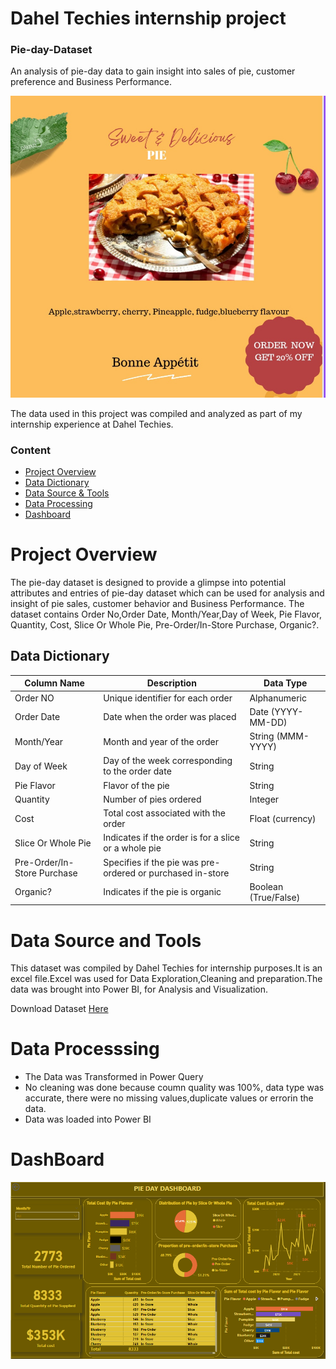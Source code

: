 # Dahel Techies internship project 

### Pie-day-Dataset
An analysis of pie-day data to gain insight into sales of pie, customer preference and Business Performance.

<!-- Banner Text -->
<img src="https://github.com/TolaniAdedunmola/Pie-Day-Dataset/blob/main/pie%20image.jpg">

The data used in this project was compiled and analyzed as part of my internship experience at Dahel Techies.  

### Content

- [Project Overview](#project-overview)
- [Data Dictionary](#data-dictionary)
- [Data Source & Tools](#data-source-&-Tools)
- [Data Processing](#data-processing)
- [Dashboard](#dashboard)

# Project Overview 

The pie-day dataset is designed to provide a glimpse into potential attributes and entries of pie-day dataset which can be used for analysis and insight of pie sales, customer behavior and Business Performance. 
 The dataset contains Order No,Order Date, Month/Year,Day of Week, Pie Flavor, Quantity, Cost, Slice Or Whole Pie, Pre-Order/In-Store Purchase, Organic?.


## Data Dictionary

| Column Name          | Description                                             | Data Type       |
|----------------------|---------------------------------------------------------|-----------------|
| Order NO             | Unique identifier for each order                         | Alphanumeric    |
| Order Date           | Date when the order was placed                           | Date (YYYY-MM-DD) |
| Month/Year           | Month and year of the order                              | String (MMM-YYYY) |
| Day of Week          | Day of the week corresponding to the order date          | String          |
| Pie Flavor           | Flavor of the pie                                        | String          |
| Quantity             | Number of pies ordered                                   | Integer         |
| Cost                 | Total cost associated with the order                      | Float (currency)|
| Slice Or Whole Pie   | Indicates if the order is for a slice or a whole pie     | String          |
| Pre-Order/In-Store Purchase | Specifies if the pie was pre-ordered or purchased in-store | String      |
| Organic?             | Indicates if the pie is organic                           | Boolean (True/False) |



# Data Source and Tools 

This dataset was compiled by Dahel Techies for internship purposes.It is an excel file.Excel was used for Data Exploration,Cleaning and preparation.The data was brought into Power BI, for Analysis and Visualization. 

Download Dataset
[Here](https://view.officeapps.live.com/op/view.aspx?src=https%3A%2F%2Fraw.githubusercontent.com%2FTolaniAdedunmola%2FPie-Day-Dataset%2Fmain%2FPie%2520Day%2520Dataset.xlsx&wdOrigin=BROWSELINK)


# Data Processsing
- The Data was Transformed in Power Query
- No cleaning was done because coumn quality was 100%, data type was accurate, there were no missing values,duplicate values or errorin the data.
- Data was loaded into Power BI

# DashBoard
<!-- Banner Text -->
<img src="https://github.com/TolaniAdedunmola/Pie-Day-Dataset/blob/main/Pie%20day%20data%20dashboard.PNG">





